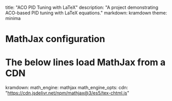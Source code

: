 title: "ACO PID Tuning with LaTeX"
description: "A project demonstrating ACO-based PID tuning with LaTeX equations."
markdown: kramdown
theme: minima

# MathJax configuration
# The below lines load MathJax from a CDN
kramdown:
  math_engine: mathjax
  math_engine_opts:
    cdn: "https://cdn.jsdelivr.net/npm/mathjax@3/es5/tex-chtml.js"
